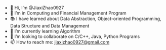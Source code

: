 - 👋 Hi, I’m @JiaxiZhao0927
- 👀 I’m in Computing and Financial Management Program
- 📚 I have learned about Data Abstraction, Object-oriented Programming, Data Structure and Data Management
- 🌱 I’m currently learning Algorithm
- 💞️ I’m looking to collaborate on C/C++, Java, Python Programs
- 📫 How to reach me: jiaxizhao0927@gmail.com

